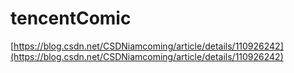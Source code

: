 # tencentComic


[https://blog.csdn.net/CSDNiamcoming/article/details/110926242](https://blog.csdn.net/CSDNiamcoming/article/details/110926242)
